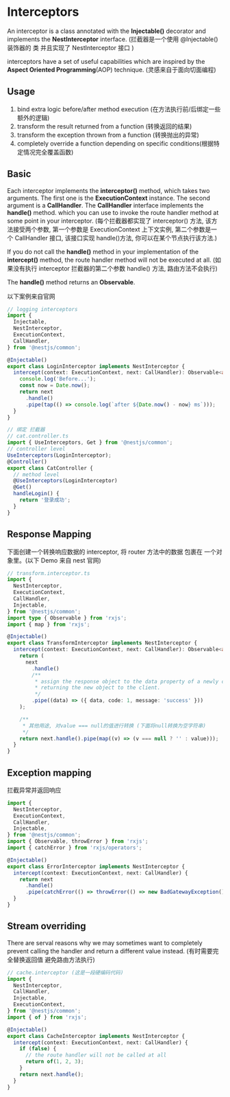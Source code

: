 # Interceptors

An interceptor is a class annotated with the **Injectable()** decorator and implements the **NestInterceptor** interface.
(拦截器是一个使用 @Injectable() 装饰器的 类 并且实现了 NestInterceptor 接口 )

interceptors have a set of useful capabilities which are inspired by the **Aspect Oriented Programming**(AOP)
technique. (灵感来自于面向切面编程)

## Usage

1. bind extra logic before/after method execution (在方法执行前/后绑定一些额外的逻辑)
2. transform the result returned from a function (转换返回的结果)
3. transform the exception thrown from a function (转换抛出的异常)
4. completely override a function depending on specific conditions(根据特定情况完全覆盖函数)

## Basic

Each interceptor implements the **interceptor()** method, which takes two arguments. The first one is the **ExecutionContext** instance.
The second argument is a **CallHandler**. The **CallHandler** interface implements the **handle()** method. which
you can use to invoke the route handler method at some point in your interceptor.
(每个拦截器都实现了 interceptor() 方法, 该方法接受两个参数, 第一个参数是 ExecutionContext 上下文实例, 第二个参数是一个 CallHandler 接口, 该接口实现 handle()方法, 你可以在某个节点执行该方法.)

If you do not call the **handle()** method in your implementation of the **intercept()** method, the route handler
method will not be executed at all.
(如果没有执行 interceptor 拦截器的第二个参数 handle() 方法, 路由方法不会执行)

The **handle()** method returns an **Observable**.

以下案例来自官网

```ts
// logging interceptors
import {
  Injectable,
  NestInterceptor,
  ExecutionContext,
  CallHandler,
} from '@nestjs/common';

@Injectable()
export class LoginInterceptor implements NestInterceptor {
  intercept(context: ExecutionContext, next: CallHandler): Observable<any> {
    console.log('Before...');
    const now = Date.now();
    return next
      .handle()
      .pipe(tap(() => console.log(`after ${Date.now() - now} ms`)));
  }
}

// 绑定 拦截器
// cat.controller.ts
import { UseInterceptors, Get } from '@nestjs/common';
// controller level
UseInterceptors(LoginInterceptor);
@Controller()
export class CatController {
  // method level
  @UseInterceptors(LoginInterceptor)
  @Get()
  handleLogin() {
    return '登录成功';
  }
}
```

## Response Mapping

下面创建一个转换响应数据的 interceptor, 将 router 方法中的数据 包裹在 一个对象里。(以下 Demo 来自 nest 官网)

```ts
// transform.interceptor.ts
import {
  NestInterceptor,
  ExecutionContext,
  CallHandler,
  Injectable,
} from '@nestjs/common';
import type { Observable } from 'rxjs';
import { map } from 'rxjs';

@Injectable()
export class TransformInterceptor implements NestInterceptor {
  intercept(context: ExecutionContext, next: CallHandler): Observable<any> {
    return (
      next
        .handle()
        /**
         * assign the response object to the data property of a newly created object,
         * returning the new object to the client.
         */
        .pipe((data) => ({ data, code: 1, message: 'success' }))
    );

    /**
     * 其他用途, 对value === null的值进行转换 (下面将null转换为空字符串)
     */
    return next.handle().pipe(map((v) => (v === null ? '' : value)));
  }
}
```

## Exception mapping

拦截异常并返回响应

```ts
import {
  NestInterceptor,
  ExecutionContext,
  CallHandler,
  Injectable,
} from '@nestjs/common';
import { Observable, throwError } from 'rxjs';
import { catchError } from 'rxjs/operators';

@Injectable()
export class ErrorInterceptor implements NestInterceptor {
  intercept(context: ExecutionContext, next: CallHandler) {
    return next
      .handle()
      .pipe(catchError(() => throwError(() => new BadGatewayException())));
  }
}
```

## Stream overriding

There are serval reasons why we may sometimes want to completely prevent calling the handler and
return a different value instead. (有时需要完全替换返回值 避免路由方法执行)

```ts
// cache.interceptor (这是一段硬编码代码)
import {
  NestInterceptor,
  CallHandler,
  Injectable,
  ExecutionContext,
} from '@nestjs/common';
import { of } from 'rxjs';

@Injectable()
export class CacheInterceptor implements NestInterceptor {
  intercept(context: ExecutionContext, next: CallHandler) {
    if (false) {
      // the route handler will not be called at all
      return of(1, 2, 3);
    }
    return next.handle();
  }
}
```
